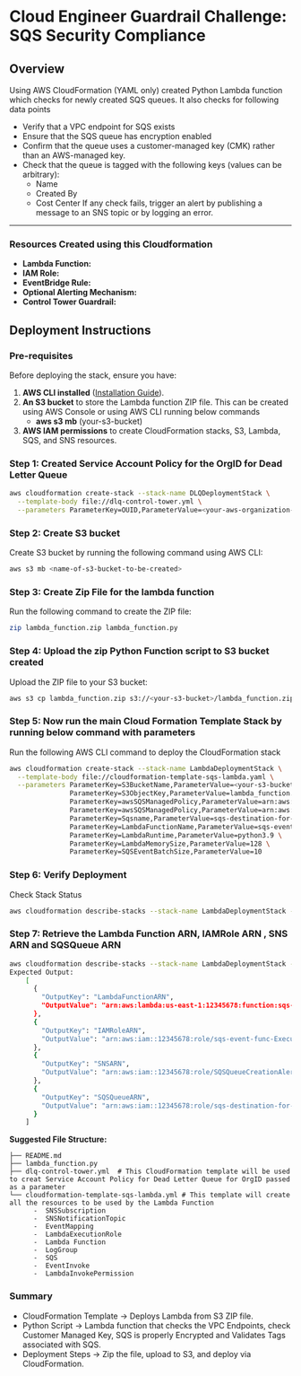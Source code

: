 # Cloud Engineer Guardrail Challenge: SQS Security Compliance

## Overview

Using AWS CloudFormation (YAML only) created Python Lambda function which checks for newly created SQS queues. It also checks for following data points
- Verify that a VPC endpoint for SQS exists
- Ensure that the SQS queue has encryption enabled
- Confirm that the queue uses a customer-managed key (CMK) rather than an AWS-managed key.
- Check that the queue is tagged with the following keys (values can be arbitrary):
  -   Name
  -   Created By
  -   Cost Center
If any check fails, trigger an alert by publishing a message to an SNS topic or by logging an error.

---
### Resources Created using this Cloudformation
  - **Lambda Function:**
  - **IAM Role:** 
  - **EventBridge Rule:** 
  - **Optional Alerting Mechanism:** 
  - **Control Tower Guardrail:** 

## Deployment Instructions
### **Pre-requisites**
Before deploying the stack, ensure you have:
1. **AWS CLI installed** ([Installation Guide](https://docs.aws.amazon.com/cli/latest/userguide/install-cliv2.html)).
2. **An S3 bucket** to store the Lambda function ZIP file. This can be created using AWS Console or using AWS CLI running below commands
   - **aws s3 mb** (your-s3-bucket)
4. **AWS IAM permissions** to create CloudFormation stacks, S3, Lambda, SQS, and SNS resources.

### **Step 1: Created Service Account Policy for the OrgID for Dead Letter Queue**
```sh
aws cloudformation create-stack --stack-name DLQDeploymentStack \
  --template-body file://dlq-control-tower.yml \
  --parameters ParameterKey=OUID,ParameterValue=<your-aws-organization-id> \
```
### **Step 2: Create S3 bucket <name-of-the-bucket>**
Create S3 bucket by running the following command using AWS CLI:
```sh
aws s3 mb <name-of-s3-bucket-to-be-created>
```
### **Step 3: Create Zip File for the lambda function**
Run the following command to create the ZIP file:
```sh
zip lambda_function.zip lambda_function.py
```
### **Step 4: Upload the zip Python Function script to S3 bucket created**
Upload the ZIP file to your S3 bucket:
```sh
aws s3 cp lambda_function.zip s3://<your-s3-bucket>/lambda_function.zip
```
### **Step 5: Now run the main Cloud Formation Template Stack by running below command with parameters**
Run the following AWS CLI command to deploy the CloudFormation stack
```sh
aws cloudformation create-stack --stack-name LambdaDeploymentStack \
  --template-body file://cloudformation-template-sqs-lambda.yaml \
  --parameters ParameterKey=S3BucketName,ParameterValue=<your-s3-bucket> \
               ParameterKey=S3ObjectKey,ParameterValue=lambda_function.zip \
               ParameterKey=awsSQSManagedPolicy,ParameterValue=arn:aws:iam::aws:policy/service-role/AWSLambdaSQSQueueExecutionRole \
               ParameterKey=awsSQSManagedPolicy,ParameterValue=arn:aws:iam::aws:policy/AmazonSNSFullAccess \
               ParameterKey=Sqsname,ParameterValue=sqs-destination-for-func \
               ParameterKey=LambdaFunctionName,ParameterValue=sqs-event-func \
               ParameterKey=LambdaRuntime,ParameterValue=python3.9 \
               ParameterKey=LambdaMemorySize,ParameterValue=128 \
               ParameterKey=SQSEventBatchSize,ParameterValue=10
```
### **Step 6: Verify Deployment**
Check Stack Status
```sh
aws cloudformation describe-stacks --stack-name LambdaDeploymentStack --query "Stacks[0].StackStatus"
```
### **Step 7: Retrieve the Lambda Function ARN, IAMRole ARN , SNS ARN and SQSQueue ARN**
```sh
aws cloudformation describe-stacks --stack-name LambdaDeploymentStack --query "Stacks[0].Outputs"
Expected Output:
    [
      {
        "OutputKey": "LambdaFunctionARN",
        "OutputValue": "arn:aws:lambda:us-east-1:12345678:function:sqs-event-func"
      },
      {
        "OutputKey": "IAMRoleARN",
        "OutputValue": "arn:aws:iam::12345678:role/sqs-event-func-ExecutionRole"
      },
      {
        "OutputKey": "SNSARN",
        "OutputValue": "arn:aws:iam::12345678:role/SQSQueueCreationAlerts"
      },
      {
        "OutputKey": "SQSQueueARN",
        "OutputValue": "arn:aws:iam::12345678:role/sqs-destination-for-func"
      }
    ]
```
**Suggested File Structure:**
  ```
  ├── README.md
  ├── lambda_function.py
  ├── dlq-control-tower.yml  # This CloudFormation template will be used to creat Service Account Policy for Dead Letter Queue for OrgID passed as a parameter
  └── cloudformation-template-sqs-lambda.yml # This template will create all the resources to be used by the Lambda Function
        -  SNSSubscription
        -  SNSNotificationTopic
        -  EventMapping
        -  LambdaExecutionRole
        -  Lambda Function
        -  LogGroup
        -  SQS
        -  EventInvoke
        -  LambdaInvokePermission

  ```
### **Summary**
- CloudFormation Template → Deploys Lambda from S3 ZIP file.
- Python Script → Lambda function that checks the VPC Endpoints, check Customer Managed Key, SQS is properly Encrypted and Validates Tags associated with SQS.
- Deployment Steps → Zip the file, upload to S3, and deploy via CloudFormation.
